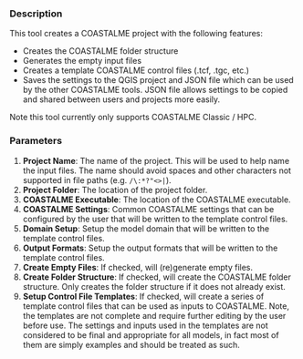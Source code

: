 ### Description

This tool creates a COASTALME project with the following features:

* Creates the COASTALME folder structure
* Generates the empty input files
* Creates a template COASTALME control files (.tcf, .tgc, etc.)
* Saves the settings to the QGIS project and JSON file which can be used by the other COASTALME tools. JSON file allows settings to be copied and shared between users and projects more easily.

Note this tool currently only supports COASTALME Classic / HPC.

### Parameters

1. **Project Name**: The name of the project. This will be used to help name the input files. The name should  avoid spaces and other characters not supported in file paths (e.g. `/\:*?"<>|`).
2. **Project Folder**: The location of the project folder.
3. **COASTALME Executable**: The location of the COASTALME executable.
4. **COASTALME Settings**: Common COASTALME settings that can be configured by the user that will be written to the template control files.
5. **Domain Setup**: Setup the model domain that will be written to the template control files.
6. **Output Formats**: Setup the output formats that will be written to the template control files.
7. **Create Empty Files**: If checked, will (re)generate empty files.
8. **Create Folder Structure**: If checked, will create the COASTALME folder structure. Only creates the folder structure if it does not already exist.
9. **Setup Control File Templates**: If checked, will create a series of template control files that can be used as inputs to COASTALME. Note, the templates are not complete and require further editing by the user before use. The settings and inputs used in the templates are not considered to be final and appropriate for all models, in fact most of them are simply examples and should be treated as such.